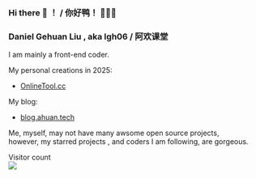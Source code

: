 ### Hi there 👋 ！ / 你好鸭！ 🐣🐥🐤

<!--
**lgh06/lgh06** is a ✨ _special_ ✨ repository because its `README.md` (this file) appears on your GitHub profile.

Here are some ideas to get you started:

- 🔭 I’m currently working on ...
- 🌱 I’m currently learning ...
- 👯 I’m looking to collaborate on ...
- 🤔 I’m looking for help with ...
- 💬 Ask me about ...
- 📫 How to reach me: ...
- 😄 Pronouns: ...
- ⚡ Fun fact: ...
<img align="right" src="https://github-readme-stats.vercel.app/api?username=lgh06&show_icons=true&theme=dark&hide_title=true" style="height:160px" />
-->  


### Daniel Gehuan Liu , aka lgh06 / 阿欢课堂  
I am mainly a front-end coder.  


My personal creations in 2025:  
 - [OnlineTool.cc](https://www.onlinetool.cc/en/)

My blog:  
 - [blog.ahuan.tech](https://blog.ahuan.tech)


Me, myself, may not have many awsome open source projects,    
however, my starred projects , and coders I am following, are gorgeous.    
  
<p align="left"> Visitor count<br> <img src="https://profile-counter.glitch.me/lgh06/count.svg" /></p>
